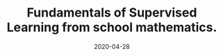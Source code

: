 ---
layout: medium_redirect
title: "Fundamentals of Supervised Learning from school mathematics."
description: "This article explains about supervised learning using concepts from school maths."
date: 2020-04-28
cat: "notes"
tags: ["machine learning"]
external_source: "Medium"
read_time: 7
medium_url: "https://medium.com/dataseries/fundamentals-of-supervised-learning-from-school-mathematics-8a592e27aa94"
---